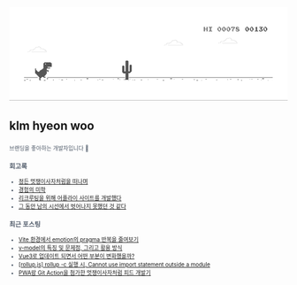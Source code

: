 
<div align="center">
  
![dino.gif](./dino.gif)

</div>

## klm hyeon woo

<span style="color:#4E5968; font-size:10px;">
브랜딩을 좋아하는 개발자입니다 🦄

### 회고록
- [정든 멋쟁이사자처럼을 떠나며](https://klmhyeonwooo.tistory.com/89)<br>
- [경험의 미학](https://klmhyeonwooo.tistory.com/80)<br>
- [리크루팅을 위해 어플라이 사이트를 개발했다](https://klmhyeonwooo.tistory.com/74)<br>
- [그 동안 남의 시선에서 벗어나지 못했던 것 같다](https://klmhyeonwooo.tistory.com/65)<br>

### 최근 포스팅
- [Vite 환경에서 emotion의 pragma 반복을 줄여보기](https://klmhyeonwooo.tistory.com/114)<br>
- [v-model의 특징 및 문제점, 그리고 활용 방식](https://klmhyeonwooo.tistory.com/113)<br>
- [Vue3로 업데이트 되면서 어떤 부분이 변화했을까?](https://klmhyeonwooo.tistory.com/112)<br>
- [[rollup.js] rollup -c 실행 시, Cannot use import statement outside a module](https://klmhyeonwooo.tistory.com/109)<br>
- [PWA랑 Git Action을 첨가한 멋쟁이사자처럼 피드 개발기](https://klmhyeonwooo.tistory.com/108)<br>
